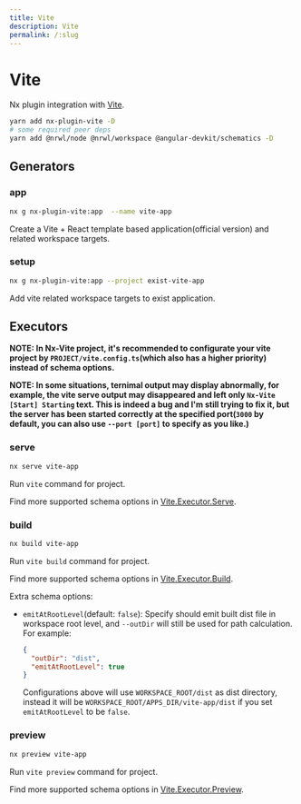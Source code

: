 ```yaml
---
title: Vite
description: Vite
permalink: /:slug
---
```


# Vite

Nx plugin integration with [Vite](https://vitejs.dev/).

```bash
yarn add nx-plugin-vite -D
# some required peer deps
yarn add @nrwl/node @nrwl/workspace @angular-devkit/schematics -D
```

## Generators

### app

```bash
nx g nx-plugin-vite:app  --name vite-app
```

Create a Vite + React template based application(official version) and related workspace targets.

### setup

```bash
nx g nx-plugin-vite:app --project exist-vite-app
```

Add vite related workspace targets to exist application.

## Executors

**NOTE: In Nx-Vite project, it's recommended to configurate your vite project by `PROJECT/vite.config.ts`(which also has a higher priority) instead of schema options.**

**NOTE: In some situations, ternimal output may display abnormally, for example, the vite serve output may disappeared and left only `Nx-Vite [Start] Starting` text. This is indeed a bug and I'm still trying to fix it, but the server has been started correctly at the specified port(`3000` by default, you can also use `--port [port]` to specify as you like.)**

### serve

```bash
nx serve vite-app
```

Run `vite` command for project.

Find more supported schema options in [Vite.Executor.Serve](/packages/nx-plugin-vite/src/executors/serve/schema.json).

### build

```bash
nx build vite-app
```

Run `vite build` command for project.

Find more supported schema options in [Vite.Executor.Build](/packages/nx-plugin-vite/src/executors/build/schema.json).

Extra schema options:

- `emitAtRootLevel`(default: `false`): Specify should emit built dist file in workspace root level, and `--outDir` will still be used for path calculation. For example:

  ```json
  {
    "outDir": "dist",
    "emitAtRootLevel": true
  }
  ```

  Configurations above will use `WORKSPACE_ROOT/dist` as dist directory, instead it will be `WORKSPACE_ROOT/APPS_DIR/vite-app/dist` if you set `emitAtRootLevel` to be `false`.

### preview

```bash
nx preview vite-app
```

Run `vite preview` command for project.

Find more supported schema options in [Vite.Executor.Preview](/packages/nx-plugin-vite/src/executors/preview/schema.json).
